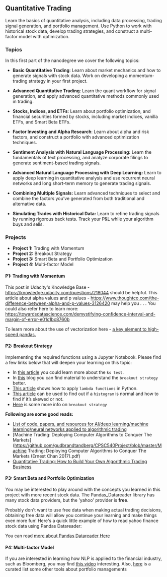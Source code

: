 ## Quantitative Trading
Learn the basics of quantitative analysis, including data processing, trading signal generation, and portfolio management. Use Python to work with historical stock data, develop trading strategies, and construct a multi-factor model with optimization.<br>

### Topics
In this first part of the nanodegree we cover the following topics:

- **Basic Quantitative Trading**: Learn about market mechanics and how to generate signals with stock data. Work on developing a momentum-trading strategy in your first project.

- **Advanced Quantitative Trading**: Learn the quant workflow for signal generation, and apply advanced quantitative methods commonly used in trading.

- **Stocks, Indices, and ETFs**: Learn about portfolio optimization, and financial securities formed by stocks, including market indices, vanilla ETFs, and Smart Beta ETFs.

- **Factor Investing and Alpha Research**: Learn about alpha and risk factors, and construct a portfolio with advanced optimization techniques.

- **Sentiment Analysis with Natural Language Processing:** Learn the fundamentals of text processing, and analyze corporate filings to generate sentiment-based trading signals.

- **Advanced Natural Language Processing with Deep Learning:** Learn to apply deep learning in quantitative analysis and use recurrent neural networks and long short-term memory to generate trading signals.

- **Combining Multiple Signals:** Learn advanced techniques to select and combine the factors you’ve generated from both traditional and alternative data.

- **Simulating Trades with Historical Data:** Learn to refine trading signals by running rigorous back tests. Track your P&L while your algorithm buys and sells.

### Projects
- **Project 1:** Trading with Momentum
- **Project 2:** Breakout Strategy
- **Project 3:** Smart Beta and Portfolio Optimization
- **Project 4:** Multi-factor Model

#### P1: Trading with Momentum

This post in Udacity's Knowledge Base - https://knowledge.udacity.com/questions/218044 should be helpful.
This article about alpha values and p values - https://www.thoughtco.com/the-difference-between-alpha-and-p-values-3126420 may help you . . .
You could also refer here to learn more: https://towardsdatascience.com/demystifying-confidence-interval-and-margin-of-error-e01c1bc8760b

To learn more about the use of vectorization here - [a key element to high-speed pandas.](https://engineering.upside.com/a-beginners-guide-to-optimizing-pandas-code-for-speed-c09ef2c6a4d6)

#### P2: Breakout Strategy

Implementing the required functions using a Jupyter Notebook. Please find a few links below that will deepen your learning on this topic:

- In [this article](https://www.statisticssolutions.com/kolmogorov-smrinovs-one-sample-test/) you could learn more about the `ks test`.
- In [this](https://www.orbex.com/blog/en/2018/01/trading-strategy-weekly-high-low-break) blog you can find material to understand the `breakout strategy` better.
- [This article](https://medium.com/better-programming/lambda-map-and-filter-in-python-4935f248593) shows how to apply `lambda functions` in Python.
- [This article](http://www.psychwiki.com/wiki/How_do_I_determine_whether_my_data_are_normal%3F) can be used to find out if a `histogram` is normal and how to find if it’s skewed or not.
- [Here](https://tradingstrategyguides.com/best-breakout-trading-strategy/) is some more info on `breakout strategy`

**Following are some good reads:**

- [List of code, papers, and resources for AI/deep learning/machine learning/neural networks applied to algorithmic trading](https://github.com/cbailes/awesome-deep-trading)
- [Machine Trading: Deploying Computer Algorithms to Conquer The Markets](https://github.com/gudbrandtandberg/CPSC540Project/blob/master/Machine Trading: Deploying Computer Algorithms to Conquer The Markets (Ernest Chan 2017).pdf)
- [Quantitative Trading: How to Build Your Own Algorithmic Trading Business](https://www.myquant.cn/uploads/default/original/1X/4c7037365a4bf1623734c1c899baed7855061ace.pdf)



#### P3: Smart Beta and Portfolio Optimization

You may be interested to play around with the concepts you learned in this project with more recent stock data. The Pandas_Datareader library has many stock data providers, but the 'yahoo' provider is **free**. 

Probably don't want to use free data when making actual trading decisions, obtaining free data will allow you continue your learning and make things even more fun! Here's a quick little example of how to read yahoo finance stock data using Pandas Datareader:

You can read [more about Pandas Datareader Here](https://pandas-datareader.readthedocs.io/en/latest/index.html#)

#### P4: Multi-factor Model

If you are interested in learning how NLP is applied to the financial industry, such as Bloomberg, you may find [this video](https://www.youtube.com/watch?v=FZbvvMLx190&feature=youtu.be) interesting. Also, [here](https://github.com/firmai/financial-machine-learning#portfolio-management) is a curated list some other tools about portfolio managements
